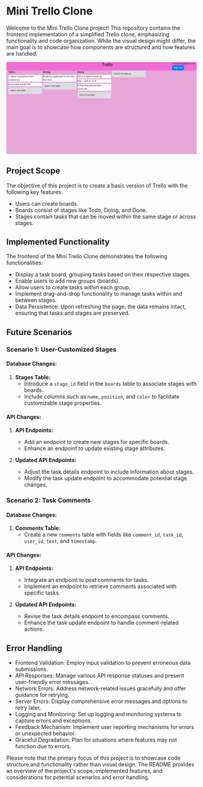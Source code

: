 # Mini Trello Clone

Welcome to the Mini Trello Clone project! This repository contains the frontend implementation of a simplified Trello clone, emphasizing functionality and code organization. While the visual design might differ, the main goal is to showcase how components are structured and how features are handled.


![Screenshot](https://github.com/vivekarora-02/Mini-Trello-Clone/blob/master/Image.png)

## Project Scope

The objective of this project is to create a basic version of Trello with the following key features:

- Users can create boards.
- Boards consist of stages like Todo, Doing, and Done.
- Stages contain tasks that can be moved within the same stage or across stages.

## Implemented Functionality

The frontend of the Mini Trello Clone demonstrates the following functionalities:

- Display a task board, grouping tasks based on their respective stages.
- Enable users to add new groups (boards).
- Allow users to create tasks within each group.
- Implement drag-and-drop functionality to manage tasks within and between stages.
- Data Persistence: Upon refreshing the page, the data remains intact, ensuring that tasks and stages are preserved.

## Future Scenarios

### Scenario 1: User-Customized Stages

#### Database Changes:

1. **Stages Table:**
   - Introduce a `stage_id` field in the `boards` table to associate stages with boards.
   - Include columns such as `name`, `position`, and `color` to facilitate customizable stage properties.

#### API Changes:

1. **API Endpoints:**
   - Add an endpoint to create new stages for specific boards.
   - Enhance an endpoint to update existing stage attributes.

2. **Updated API Endpoints:**
   - Adjust the task details endpoint to include information about stages.
   - Modify the task update endpoint to accommodate potential stage changes.

### Scenario 2: Task Comments

#### Database Changes:

1. **Comments Table:**
   - Create a new `comments` table with fields like `comment_id`, `task_id`, `user_id`, `text`, and `timestamp`.

#### API Changes:

1. **API Endpoints:**
   - Integrate an endpoint to post comments for tasks.
   - Implement an endpoint to retrieve comments associated with specific tasks.

2. **Updated API Endpoints:**
   - Revise the task details endpoint to encompass comments.
   - Enhance the task update endpoint to handle comment-related actions.

## Error Handling

- Frontend Validation: Employ input validation to prevent erroneous data submissions.
- API Responses: Manage various API response statuses and present user-friendly error messages.
- Network Errors: Address network-related issues gracefully and offer guidance for retrying.
- Server Errors: Display comprehensive error messages and options to retry later.
- Logging and Monitoring: Set up logging and monitoring systems to capture errors and exceptions.
- Feedback Mechanism: Implement user reporting mechanisms for errors or unexpected behavior.
- Graceful Degradation: Plan for situations where features may not function due to errors.

Please note that the primary focus of this project is to showcase code structure and functionality rather than visual design. The README provides an overview of the project's scope, implemented features, and considerations for potential scenarios and error handling.
